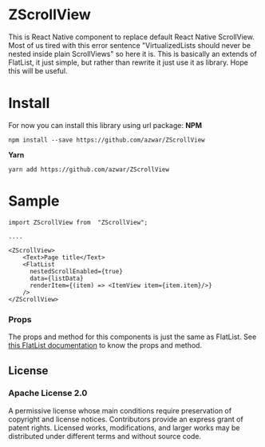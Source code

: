 
# ZScrollView

This is React Native component to replace default React Native ScrollView. Most of us tired with this error sentence "VirtualizedLists should never be nested inside plain ScrollViews" so here it is. This is basically an extends of FlatList, it just simple, but rather than rewrite it just use it as library. Hope this will be useful. 

# Install

For now you can install this library using url package:
**NPM**
```
npm install --save https://github.com/azwar/ZScrollView
```
**Yarn**
```
yarn add https://github.com/azwar/ZScrollView
```

# Sample

    import ZScrollView from  "ZScrollView";
    
    ....
    
    <ZScrollView>
	    <Text>Page title</Text>
	    <FlatList
          nestedScrollEnabled={true}
          data={listData}
          renderItem={(item) => <ItemView item={item.item}/>}
        />
    </ZScrollView>


### Props

The props and method for this components is just the same as FlatList. See [this FlatList documentation](https://reactnative.dev/docs/flatlist) to know the props and method.

License
----

### Apache License 2.0

A permissive license whose main conditions require preservation of copyright and license notices. Contributors provide an express grant of patent rights. Licensed works, modifications, and larger works may be distributed under different terms and without source code.